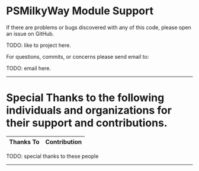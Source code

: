 # PSMilkyWay Module Support

If there are problems or bugs discovered with any of this code, please open an issue on GitHub.

TODO: like to project here.

For questions, commits, or concerns please send email to:

TODO: email here.

***

# Special Thanks to the following individuals and organizations for their support and contributions.

Thanks To | Contribution
------ | ------------
TODO: special thanks to these people

***